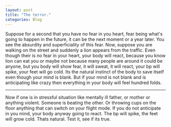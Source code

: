 ```yaml
---
layout: post
title: "The terror."
categories: Blog
---
```


Suppose for a second that you have no fear in you heart, fear being what's going to happen in the future, it can be the next moment or a year later. You see the absurdity and superficiality of this fear. Now, suppose you are walking on the street and suddenly a lion appears from the traffic. Even though their is no fear in your heart, your body will react, because you know lion can eat you or maybe not because many people are around it could be anyone, but you body will show fear, it will sweat, it will react, your bp will spike, your feet will go cold. Its the natural instinct of the body to save itself even though your mind is blank. But if your mind is not blank and is anticipating like crazy then everything in your body will feel hundred folds.

---
Now if one is in stressful situation like mentally ill father, or mother or anything violent. Someone is beating the other. Or throwing cups on the floor anything that can switch on your flight mode. If you do not anticipate in you mind, your body anyway going to react. The bp will spike, the feet will grow cold. Thats natural. Test it, see if its true.
